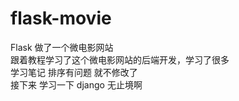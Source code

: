 # flask-movie
Flask 做了一个微电影网站  
跟着教程学习了这个微电影网站的后端开发，学习了很多  
学习笔记 排序有问题 就不修改了  
接下来 学习一下 django  无止境啊
